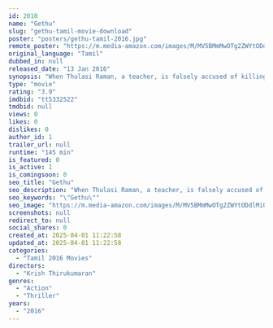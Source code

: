 ```yaml
---
id: 2010
name: "Gethu"
slug: "gethu-tamil-movie-download"
poster: "posters/gethu-tamil-2016.jpg"
remote_poster: "https://m.media-amazon.com/images/M/MV5BMmMwOTg2ZWYtODdlMi00Y2E0LWE4MmItODkzZmJhZmUzYWE1XkEyXkFqcGc@._V1_SX300.jpg"
original_language: "Tamil"
dubbed_in: null
released_date: "13 Jan 2016"
synopsis: "When Thulasi Raman, a teacher, is falsely accused of killing a man, his son Sethu, a librarian, sets out to find the real culprit."
type: "movie"
rating: "3.9"
imdbid: "tt5332522"
tmdbid: null
views: 0
likes: 0
dislikes: 0
author_id: 1
trailer_url: null
runtime: "145 min"
is_featured: 0
is_active: 1
is_comingsoon: 0
seo_title: "Gethu"
seo_description: "When Thulasi Raman, a teacher, is falsely accused of killing a man, his son Sethu, a librarian, sets out to find the real culprit."
seo_keywords: "\"Gethu\""
seo_image: "https://m.media-amazon.com/images/M/MV5BMmMwOTg2ZWYtODdlMi00Y2E0LWE4MmItODkzZmJhZmUzYWE1XkEyXkFqcGc@._V1_SX300.jpg"
screenshots: null
redirect_to: null
social_shares: 0
created_at: 2025-04-01 11:22:58
updated_at: 2025-04-01 11:22:58
categories:
  - "Tamil 2016 Movies"
directors:
  - "Krish Thirukumaran"
genres:
  - "Action"
  - "Thriller"
years:
  - "2016"
---
```

